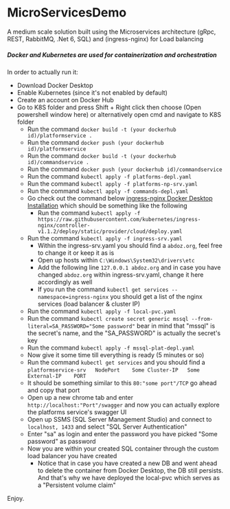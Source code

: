# MicroServicesDemo
A medium scale solution built using the Microservices architecture (gRpc, REST, RabbitMQ, .Net 6, SQL) and (ingress-nginx) for Load balancing
##### Docker and Kubernetes are used for containerization and orchestration

In order to actually run it:
- Download Docker Desktop
- Enable Kubernetes (since it's not enabled by default)
- Create an account on Docker Hub
- Go to K8S folder and press Shift + Right click then choose (Open powershell window here) or alternatively open cmd and navigate to K8S folder
  - Run the command `docker build -t (your dockerhub id)/platformservice .`
  - Run the command `docker push (your dockerhub id)/platformservice`
  - Run the command `docker build -t (your dockerhub id)/commandservice .`
  - Run the command `docker push (your dockerhub id)/commandservice`
  - Run the command `kubectl apply -f platforms-depl.yaml`
  - Run the command `kubectl apply -f platforms-np-srv.yaml`
  - Run the command `kubectl apply -f commands-depl.yaml`
  - Go check out the command below [ingress-nginx Docker Desktop Installation](https://kubernetes.github.io/ingress-nginx/deploy/#quick-start) which should be something like the following
    - Run the command `kubectl apply -f https://raw.githubusercontent.com/kubernetes/ingress-nginx/controller-v1.1.2/deploy/static/provider/cloud/deploy.yaml`
  - Run the command `kubectl apply -f ingress-srv.yaml`
    - Within the ingress-srv.yaml you should find a `abdoz.org`, feel free to change it or keep it as is
    - Open up hosts within `C:\Windows\System32\drivers\etc`
    - Add the following line `127.0.0.1 abdoz.org` and in case you have changed `abdoz.org` within ingress-srv.yaml, change it here accordingly as well
    - If you run the command `kubectl get services --namespace=ingress-nginx` you should get a list of the nginx services (load balancer & cluster IP)
  - Run the command `kubectl apply -f local-pvc.yaml`
  - Run the command `kubectl create secret generic mssql --from-literal=SA_PASSWORD="Some password"` bear in mind that "mssql" is the secret's name, and the "SA_PASSWORD" is actually the secret's key
  - Run the command `kubectl apply -f mssql-plat-depl.yaml`
  - Now give it some time till everything is ready (5 minutes or so)
  - Run the command `kubectl get services` and you should find a `platformservice-srv   NodePort    Some Cluster-IP   Some External-IP    PORT`
  - It should be something similar to this `80:"some port"/TCP` go ahead and copy that port
  - Open up a new chrome tab and enter `http://localhost:"Port"/swagger` and now you can actually explore the platforms service's swagger UI
  - Open up SSMS (SQL Server Management Studio) and connect to `localhost, 1433` and select "SQL Server Authentication" 
  - Enter "sa" as login and enter the password you have picked "Some password" as password
  - Now you are within your created SQL container through the custom load balancer you have created
    - Notice that in case you have created a new DB and went ahead to delete the container from Docker Desktop, the DB still persists. And that's why we have deployed the local-pvc which serves as a "Persistent volume claim"

Enjoy.

